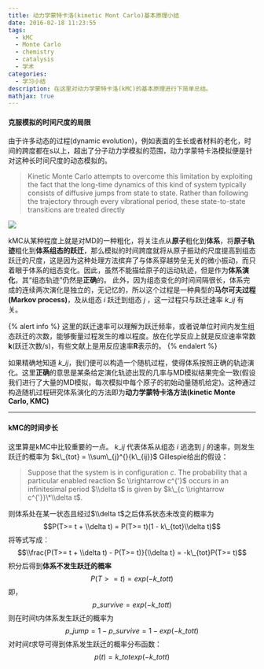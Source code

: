 ```yaml
---
title: 动力学蒙特卡洛(kinetic Mont Carlo)基本原理小结
date: 2016-02-18 11:23:55
tags:
  - kMC
  - Monte Carlo
  - chemistry
  - catalysis
  - 学术
categories:
  - 学习小结
description: 在这里对动力学蒙特卡洛(kMC)的基本原理进行下简单总结。
mathjax: true
---
```


#### 克服模拟的时间尺度的局限
由于许多动态的过程(dynamic evolution)，例如表面的生长或者材料的老化，时间的跨度都在s以上，超出了分子动力学模拟的范围，动力学蒙特卡洛模拟便是针对这种长时间尺度的动态模拟的。
> Kinetic Monte Carlo attempts to overcome this limitation by exploiting the fact that the long-time dynamics of this kind of system typically consists of diffusive jumps from state to state. Rather than following the trajectory through every vibrational period, these state-to-state transitions are treated directly

![](PES.png)
<!-- more -->
kMC从某种程度上就是对MD的一种粗化，将关注点从**原子**粗化到**体系**，将**原子轨迹**粗化到**体系组态的跃迁**，那么模拟的时间跨度就将从原子振动的尺度提高到组态跃迁的尺度，这是因为这种处理方法摈弃了与体系穿越势垒无关的微小振动，而只着眼于体系的组态变化。因此，虽然不能描绘原子的运动轨迹，但是作为**体系演化**，其“组态轨迹”仍然是**正确**的。
此外，因为组态变化的时间间隔很长，体系完成的连续两次演化是独立的，无记忆的，所以这个过程是一种典型的**马尔可夫过程(Markov process)**，及从组态 $i$ 跃迁到组态 $j$ ，这一过程只与跃迁速率 $k\_{ij}$ 有关。

{% alert info %}
这里的跃迁速率可以理解为跃迁频率，或者说单位时间内发生组态跃迁的次数，能够衡量过程发生的难以程度。放在化学反应上就是反应速率常数<strong>k</strong>(跃迁次数/s)，有些文献上是用反应速率<strong>R</strong>表示的。
{% endalert %}

如果精确地知道 $k\_{ij}$，我们便可以构造一个随机过程，使得体系按照正确的轨迹演化。这里**正确**的意思是某条给定演化轨迹出现的几率与MD模拟结果完全一致(假设我们进行了大量的MD模拟，每次模拟中每个原子的初始动量随机给定)。这种通过构造随机过程研究体系演化的方法即为**动力学蒙特卡洛方法(kinetic Monte Carlo, KMC)**

---
#### kMC的时间步长
这里算是kMC中比较重要的一点。
$k\_{ij}$ 代表体系从组态 $i$ 逃逸到 $j$ 的速率，则发生跃迁的概率为 $k\_{tot} = \\sum\_{j}^{}{k\_{ij}}$
Gillespie给出的假设：
> Suppose that the system is in configuration $c$. The probability that a particular enabled reaction $c \\rightarrow c^{'}$ occurs in an infinitesimal period $\\delta t$ is given by $k\_{c \\rightarrow c^{'}}\*\\delta t$.

则体系处在某一状态且经过$\\delta t$之后体系状态未改变的概率为
$$P(T>= t + \\delta t) = P(T>= t)(1 - k\_{tot}\\delta t)$$
将等式写成：
$$\\frac{P(T>= t + \\delta t) - P(T>= t)}{\\delta t} = -k\_{tot}P(T>= t)$$
积分后得到**体系不发生跃迁的概率**
$$P(T>= t) = exp(-k\_{tot}t)$$
即，
$$p\_{survive} = exp(-k\_{tot}t)$$
则在时间t内体系发生跃迁的概率为
$$p\_{jump} = 1 - p\_{survive} = 1 - exp(-k\_{tot}t)$$
对时间$t$求导可得到体系发生跃迁的概率分布函数：
$$p(t) = k\_{tot}exp(-k\_{tot}t)$$

